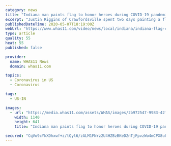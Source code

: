 ```yaml
---
category: news
title: "Indiana man paints flag to honor heroes during COVID-19 pandemic"
excerpt: "Justin Riggins of Crawfordsville spent two days painting a flag that could be visible from airplanes in honor of those on the front-lines of the pandemic."
publishedDateTime: 2020-05-07T18:19:00Z
webUrl: "https://www.whas11.com/video/news/local/indiana/indiana-flag-coronavirus-honor-heroes/417-1684cac0-5362-45da-b811-a231bde2234d"
type: article
quality: 55
heat: 55
published: false

provider:
  name: WHAS11 News
  domain: whas11.com

topics:
  - Coronavirus in US
  - Coronavirus

tags:
  - US-IN

images:
  - url: "https://media.whas11.com/assets/WHAS/images/2b972547-9983-42f8-a7d1-1c80fe65a2ba/2b972547-9983-42f8-a7d1-1c80fe65a2ba_1140x641.jpg"
    width: 1140
    height: 641
    title: "Indiana man paints flag to honor heroes during COVID-19 pandemic"

secured: "CqVo9cYkXDhxwf+z/tQyl6/zALM1FNrz2U4HZBzBKeDZnTjFpvzWo4mCPX8u8Sd/Sxdh0nk/T3jCUiQzhNZtBe1KhTaIWZ3fYNGwkjz6VqKikKiDlVE7PE9/FuXuEGiU2ZdErXJNQITXrnUkfIGrQ60NGP34ZQU48KEBiBUoZRt3DzMqH/+i55bL4AFKTF0ChzdVvcz6NnjFxX5wkOpumU875FtM3Valv//T/CN18KogwnfG3k5SoBl3UJMVCMj3QmXerEv+TjA4Mmv5v4lxMEeHn4ix0sYzwewFe//1ENTrsZO8zO98l46hKK5DSA8R6zc/hwtqmpFSkycEx0Hkf0pGozmjSOTpN7r8eDPnl2S0tR2UV4bo3gnFy6pbNsyikNW55Yq1KYLTW8hdssdqH7YN8wlvZKxVoIquP5CDRGJyImN3c8EzwFFcDzd4Tqa2PBbkR6cU3VJnmQGtmFWSrcV6PyFwiXn7beDowJ2G9BE=;G9uljgYOeBzJspFofMxVZA=="
---
```


